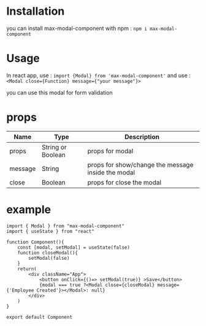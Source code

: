 # Installation

you can install max-modal-component with npm :
`npm i max-modal-component`

# Usage

In react app, use : `import {Modal} from 'max-modal-component'`
and use : `<Modal close={Function} message={"your message"}>`

you can use this modal for form validation

# props

| Name          | Type              | Description                                         |
| --------------| -----------       | -----------                                         |
| props         | String or Boolean | props for modal                                     |
| message       | String            | props for show/change the message inside the modal  |
| close         | Boolean           | props for close the modal                           |


# example

```
import { Modal } from "max-modal-component" 
import { useState } from "react"

function Component(){
    const [modal, setModal] = useState(false)
    function closeModal(){
        setModal(false)
    }
    return(
        <div className="App">
            <button onClick={()=> setModal(true)} >Save</button>
            {modal === true ?<Modal close={closeModal} message={'Employee Created'}></Modal>: null}
        </div>
    )
}

export default Component
```